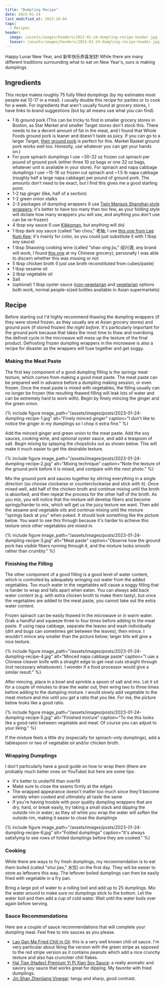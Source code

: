 ```yaml
---
title: "Dumpling Recipe"
date: 2023-01-24
last_modified_at: 2023-10-04
tags:
  - Recipes
header:
  image: /assets/images/headers/2023-01-24-dumpling-recipe-header.jpg
  teaser: /assets/images/headers/2023-01-24-dumpling-recipe-header.jpg
---
```


Happy Lunar New Year, and 新年快乐恭喜发财! While there are many different traditions surrounding what to eat on New Year's, ours is making dumplings. 

## Ingredients

This recipe makes roughly 75 fully filled dumplings (by my estimates most people eat 12-17 in a meal). I usually double this recipe for parties or to cook for a week. For ingredients that aren't usually found at grocery stores, I have links to brand suggestions (but by all means use what you can find).

* 1 lb ground pork (This can be tricky to find in smaller grocery stores in Boston, as Star Market and smaller Target stores don't stock this. There needs to be a decent amount of fat in the meat, and I found that Whole Foods ground pork is leaner and doesn't taste as juicy. If you can go to a larger Target, [their ground pork](https://www.target.com/p/ground-pork-1lb-good-38-gather-8482/-/A-15013961) is perfect for this. Market Basket ground pork works well too. Honestly, use whatever you can get your hands on.) 
* For pure spinach dumplings I use ~30-32 oz frozen cut spinach per pound of ground pork (either three 10 oz bags or one 32 oz bags, whatever unit is available in your store). For spinach and napa cabbage dumplings I use ~15-16 oz frozen cut spinach and ~1.5 lb napa cabbage (roughly half a large napa cabbage) per pound of ground pork. The amounts don't need to be exact, but I find this gives me a good starting point.
* 1-2 tsp ginger (like, half of a section)
* 1-2 green onion stalks
* 2-3 packages of dumpling wrappers (I use [Twin Marquis Shanghai-style wrappers](https://www.twinmarquis.com/products/shanghai-style-dumpling-wrapper/); it's better to have too many than too few, as your folding style will dictate how many wrappers you will use, and anything you don't use can be re-frozen)
* 4 tbsp soy sauce (I use [Kikkoman](https://kikkomanusa.com/homecooks/products/soy-sauce-non-gmo/), but anything will do) 
* 1 tbsp dark soy sauce (called "lao chou," 老抽; I use [this one from Lee Kum Kee](https://usa.lkk.com/en/products/premium-dark-soy-sauce); it's mainly for color, so you could just substitute it with 1 tbsp soy sauce)
* 1 tbsp Shaoxing cooking wine (called "shao xing jiu," 绍兴酒; any brand will work, I found [this one](https://goldenfortuneusa.com/products/dried-food-seasoning-sauces-mixes-spices/rich-pagoda-shaoxing-cooking-wine-060280) at my Chinese grocery); personally I was able to discern whether this was missing or not 
* 5 tbsp chicken broth (I just use broth reconstituted from cubes/paste)
* 1 tbsp sesame oil
* 2 tbsp vegetable oil
* Salt
* (optional) 1 tbsp oyster sauce ([non-vegetarian](https://usa.lkk.com/en/foodservices/products/panda-brand-oyster-flavored-sauce-2) and [vegetarian](https://usa.lkk.com/en/foodservices/products/vegetarian-mushroom-flavored-stir-fry-sauce) options both work, normal people-sized bottles available in Asian supermarkets)

## Recipe

Before starting out I'd highly recommend thawing the dumpling wrappers (if they were stored frozen, as they usually are at Asian grocery stores) and ground pork (if stored frozen) _the night before_. It's particularly important for the ground pork because that takes the most time to thaw and overdoing the defrost cycle in the microwave will mess up the texture of the final product. Defrosting frozen dumpling wrappers in the microwave is also a recipe for disaster as the wrappers will fuse together and get soggy.

### Making the Meat Paste

The first key component of a good dumpling filling is the springy meat texture, which comes from making a good meat paste. The meat paste can be prepared well in advance before a dumpling making session, or even frozen. Once the meat paste is mixed with vegetables, the filling usually can no longer be frozen (the resulting thawed filling will leak lots of water and can be extremely hard to work with). Begin by finely mincing the ginger and the green onion. 

{% include figure image_path="/assets/images/posts/2023-01-24-dumpling-recipe-1.jpg" alt="Finely minced ginger" caption="I don't like to notice the ginger in my dumplings so I chop it extra fine." %}

Add the minced ginger and green onion to the meat paste. Add the soy sauces, cooking wine, and optional oyster sauce, and add a teaspoon of salt. Begin mixing by splaying the chopsticks out as shown below. This will make it much easier to get the desirable texture. 

{% include figure image_path="/assets/images/posts/2023-01-24-dumpling-recipe-2.jpg" alt="Mixing technique" caption="Note the texture of the ground pork before it is mixed, and compare with the next photo." %}

Mix the ground pork and sauces together by stirring everything in a single direction (so choose clockwise or counterclockwise and stick with it). Once mixed well, add half of the chicken broth and continue mixing until the broth is absorbed, and then repeat the process for the other half of the broth. As you mix, you will notice that the mixture will develop fibers and become springy/harder to mix, which will get us the juicy texture we want. Then add the sesame and vegetable oils and continue mixing until the mixture "springs back at you" when poked. It should look something like the picture below. You want to see this through because it's harder to achieve this texture once other vegetables are mixed in. 

{% include figure image_path="/assets/images/posts/2023-01-24-dumpling-recipe-3.jpg" alt="Meat paste" caption="Observe how the ground pork has visible fibers running through it, and the mixture looks smooth rather than crumbly." %}

### Finishing the Filling

The other component of a good filling is a good level of water content, which is controlled by adequately wringing out water from the added vegetables. Too much water in the vegetables will cause a soggy filling that is harder to wrap and falls apart when eaten. You can always add back water content (e.g. with extra chicken broth to make them tasty), but once the vegetables are added to the meat paste, you cannot take out the extra water content.

Frozen spinach can be easily thawed in the microwave or in warm water. Grab a handful and squeeze three to four times before adding to the meat paste. If using napa cabbage, separate the leaves and wash individually (dirt and bugs can sometimes get between the leaves), then mince. I wouldn't mince any smaller than the picture below; larger bits will give a nice texture.

{% include figure image_path="/assets/images/posts/2023-01-24-dumpling-recipe-4.jpg" alt="Minced napa cabbage paste" caption="I use a Chinese cleaver knife with a straight edge to get neat cuts straight through (not necessary whatsoever). I wonder if a food processor would give a similar result." %}

After mincing, place in a bowl and sprinkle a spoon of salt and mix. Let it sit for a couple of minutes to draw the water out, then wring two to three times before adding to the dumpling mixture. I would slowly add vegetable to the meat mixture and mix until you get a ratio that you like. For me, the picture below looks like a good ratio.

{% include figure image_path="/assets/images/posts/2023-01-24-dumpling-recipe-5.jpg" alt="Finished mixture" caption="To me this looks like a good ratio between vegetable and meat. Of course you can adjust to your liking." %}

If the mixture feels a little dry (especially for spinach-only dumplings), add a tablespoon or two of vegetable oil and/or chicken broth.

### Wrapping Dumplings

I don't particularly have a good guide on how to wrap them (there are probably much better ones on YouTube) but here are some tips:

* It's better to underfill than overfill
* Make sure to close the seams firmly at the edges
* The wrapped appearance doesn't matter too much since they'll become wrinkly when cooked and ultimately all taste the same
* If you're having trouble with poor quality dumpling wrappers that are dry, hard, or break easily, try taking a small stack and dipping the outside rim in water; as they sit while you wrap the water will soften the outside rim, making it easier to close the dumplings

{% include figure image_path="/assets/images/posts/2023-01-24-dumpling-recipe-6.jpg" alt="Folded dumplings" caption="It's always satisfying to see rows of folded dumplings before they are cooked." %}

### Cooking

While there are ways to fry fresh dumplings, my recommendation is to eat them boiled (called "shui jiao," 水饺) on the first day. They will be easier to store as leftovers this way. The leftover boiled dumplings can then be easily fried with vegetable in a fry pan.

Bring a large pot of water to a rolling boil and add up to 25 dumplings. Mix the water around to make sure no dumplings stick to the bottom. Let the water boil and then add a cup of cold water. Wait until the water boils over again before serving.

### Sauce Recommendations

Here are a couple of sauce recommendations that will complete your dumpling meal. Feel free to mix sauces as you please.

* [Lao Gan Ma Fried Chili in Oil](https://www.laoganmausa.com/products): this is a very well known chili oil sauce. I'm very particular about liking the version with the green stripe as opposed to the red stripe version as it contains peanuts which add a nice crunchy texture and also has crunchier chili flakes.
* [Hai Tian (Haday) Premium Yi Pi Xian Soy Sauce](http://www.haitian-food.com/en/index.php?ac=article&at=list&tid=409): a really aromatic and savory soy sauce that works great for dipping. My favorite with fried dumplings. 
* [Jin Shan Zhenjiang Vinegar](https://www.amazon.com/%E9%95%87%E6%B1%9F%E9%A6%99%E9%86%8B-Chinkiang-Zhen-Jiang-Vinegar/dp/B07BXK1WT3): tangy and sharp, good contrast.
